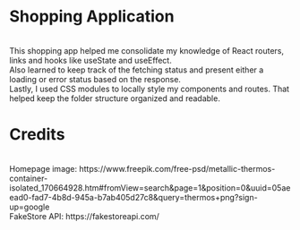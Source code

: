 # Shopping Application
<br>
This shopping app helped me consolidate my knowledge of React routers, links and hooks like useState and useEffect. 
<br>
Also learned to keep track of the fetching status and present either a loading or error status based on the response.
<br>
Lastly, I used CSS modules to locally style my components and routes. That helped keep the folder structure organized and readable.

# Credits
<br>
Homepage image: https://www.freepik.com/free-psd/metallic-thermos-container-isolated_170664928.htm#fromView=search&page=1&position=0&uuid=05aeead0-fad7-4b8d-945a-b7ab405d27c8&query=thermos+png?sign-up=google
<br>
FakeStore API: https://fakestoreapi.com/

